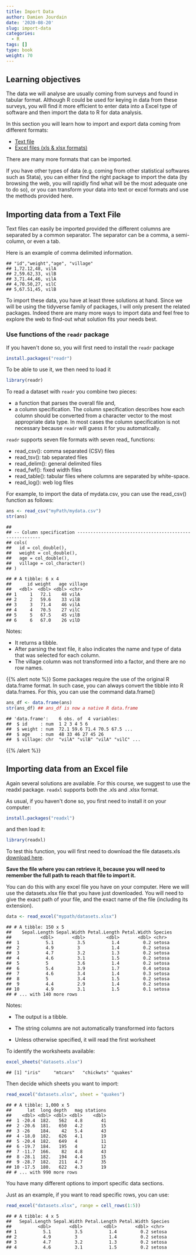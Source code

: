 ```yaml
---
title: Import Data
author: Damien Jourdain
date: '2020-08-20'
slug: import-data
categories:
  - R
tags: []
type: book
weight: 70
---
```



## Learning objectives

The data we will analyse are usually coming from surveys and found in tabular format. Although R could be used for keying in data from these surveys, you will find it more efficient to enter data into a Excel type of software and then import the data to R for data analysis.  

In this section you will learn how to import and export data coming from different formats:

+ [Text file](#importing-data-from-a-text-file)
+ [Excel files (xls & xlsx formats)](#importing-data-from-an-excel-file)

There are many more formats that can be imported. 

If you have other types of data (e.g. coming from other statistical softwares such as Stata), you can either find the right package to import the data (by browsing the web, you will rapidly find what will be the most adequate one to do so), or you can transform your data into text or excel formats and use the methods provided here.

## Importing data from a Text File

Text files can easily be imported provided the different columns are separated by a common separator. The separator can be a comma, a semi-column, or even a tab.

Here is an example of comma delimited information.


```
## "id","weight","age", "village"
## 1,72.12,48, vilA
## 2,59.62,33, vilB
## 3,71.44,46, vilA
## 4,70.50,27, vilC
## 5,67.51,45, vilB
```

To import these data, you have at least three solutions at hand. Since we will be using the tidyverse family of packages, I will only present the related packages. Indeed there are many more ways to import data and feel free to explore the web to find-out what solution fits your needs best.

### Use functions of the `readr` package

If you haven't done so, you will first need to install the `readr` package

```r
install.packages("readr")
```

To be able to use it, we then need to load it

```r
library(readr)
```

To read a dataset with `readr` you combine two pieces: 

+ a function that parses the overall file and, 
+ a column specification. The column specification describes how each column should be converted from a character vector to the most appropriate data type. In most cases the column specification is not necessary because `readr` will guess it for you automatically.

`readr` supports seven file formats with seven read_ functions:

+    read_csv(): comma separated (CSV) files
+    read_tsv(): tab separated files
+    read_delim(): general delimited files
+    read_fwf(): fixed width files
+    read_table(): tabular files where columns are separated by white-space.
+    read_log(): web log files

For example, to import the data of mydata.csv, you can use the read_csv() function as follows:

```r
ans <- read_csv("myPath/mydata.csv")
str(ans)
```


```
## 
## -- Column specification --------------------------------------------------------
## cols(
##   id = col_double(),
##   weight = col_double(),
##   age = col_double(),
##   village = col_character()
## )
```

```
## # A tibble: 6 x 4
##      id weight   age village
##   <dbl>  <dbl> <dbl> <chr>  
## 1     1   72.1    48 vilA   
## 2     2   59.6    33 vilB   
## 3     3   71.4    46 vilA   
## 4     4   70.5    27 vilC   
## 5     5   67.5    45 vilB   
## 6     6   67.0    26 vilD
```

Notes: 

+ It returns a tibble. 
+ After parsing the text file, it also indicates the name and type of data that was selected for each column. 
+ The village column was not transformed into a factor, and there are no row names. 

{{% alert note %}}
Some packages require the use of the original R data.frame format. In such case, you can always convert 
the tibble into R data.frames. For this, you can use the command data.frame()


```r
ans_df <- data.frame(ans)
str(ans_df) ## ans_df is now a native R data.frame
```

```
## 'data.frame':	6 obs. of  4 variables:
##  $ id     : num  1 2 3 4 5 6
##  $ weight : num  72.1 59.6 71.4 70.5 67.5 ...
##  $ age    : num  48 33 46 27 45 26
##  $ village: chr  "vilA" "vilB" "vilA" "vilC" ...
```

{{% /alert %}}


## Importing data from an Excel file

Again several solutions are available. For this course, we suggest to use the 
readxl package. `readxl` supports both the .xls and .xlsx format. 

As usual, if you haven't done so, you first need to install it on your computer:

```r
install.packages("readxl")
```
and then load it:

```r
library(readxl)
```

To test this function, you will first need to download the file datasets.xls
[download here](/files/datasets.xlsx). 

**Save the file where you can retrieve it, because you will need to remember the full path to reach that file to import it.**

You can do this with any excel file you have on your computer. Here we will use the datasets.xlsx file that you have just downloaded. You will need to give the exact path of your file, and the exact name of the file (including its extension).


```r
data <- read_excel("mypath/datasets.xlsx")
```


```
## # A tibble: 150 x 5
##    Sepal.Length Sepal.Width Petal.Length Petal.Width Species
##           <dbl>       <dbl>        <dbl>       <dbl> <chr>  
##  1          5.1         3.5          1.4         0.2 setosa 
##  2          4.9         3            1.4         0.2 setosa 
##  3          4.7         3.2          1.3         0.2 setosa 
##  4          4.6         3.1          1.5         0.2 setosa 
##  5          5           3.6          1.4         0.2 setosa 
##  6          5.4         3.9          1.7         0.4 setosa 
##  7          4.6         3.4          1.4         0.3 setosa 
##  8          5           3.4          1.5         0.2 setosa 
##  9          4.4         2.9          1.4         0.2 setosa 
## 10          4.9         3.1          1.5         0.1 setosa 
## # ... with 140 more rows
```

Notes: 

+ The output is a tibble. 

+ The string columns are not automatically transformed into factors

+ Unless otherwise specified, it will read the first worksheet  

To identify the worksheets available:

```r
excel_sheets("datasets.xlsx")
```

```
## [1] "iris"     "mtcars"   "chickwts" "quakes"
```

Then decide which sheets you want to import:

```r
read_excel("datasets.xlsx", sheet = "quakes")
```

```
## # A tibble: 1,000 x 5
##      lat  long depth   mag stations
##    <dbl> <dbl> <dbl> <dbl>    <dbl>
##  1 -20.4  182.   562   4.8       41
##  2 -20.6  181.   650   4.2       15
##  3 -26    184.    42   5.4       43
##  4 -18.0  182.   626   4.1       19
##  5 -20.4  182.   649   4         11
##  6 -19.7  184.   195   4         12
##  7 -11.7  166.    82   4.8       43
##  8 -28.1  182.   194   4.4       15
##  9 -28.7  182.   211   4.7       35
## 10 -17.5  180.   622   4.3       19
## # ... with 990 more rows
```

You have many different options to import specific data sections. 

Just as an example, if you want to read specific rows, you can use:

```r
read_excel("datasets.xlsx", range = cell_rows(1:5))
```

```
## # A tibble: 4 x 5
##   Sepal.Length Sepal.Width Petal.Length Petal.Width Species
##          <dbl>       <dbl>        <dbl>       <dbl> <chr>  
## 1          5.1         3.5          1.4         0.2 setosa 
## 2          4.9         3            1.4         0.2 setosa 
## 3          4.7         3.2          1.3         0.2 setosa 
## 4          4.6         3.1          1.5         0.2 setosa
```


